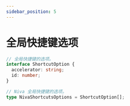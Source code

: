```yaml
---
sidebar_position: 5
---
```


# 全局快捷键选项

```typescript
// 全局快捷键的选项。
interface ShortcutOption {
  accelerator: string;
  id: number;
}

// Niva 全局快捷键的选项。
type NivaShortcutsOptions = ShortcutOption[];
```
